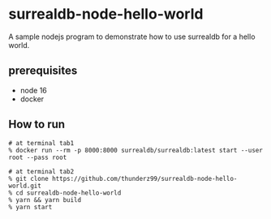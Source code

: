 # surrealdb-node-hello-world
A sample nodejs program to demonstrate how to use surrealdb for a hello world.



## prerequisites

* node 16
* docker

## How to run

```
# at terminal tab1
% docker run --rm -p 8000:8000 surrealdb/surrealdb:latest start --user root --pass root

# at terminal tab2
% git clone https://github.com/thunderz99/surrealdb-node-hello-world.git
% cd surrealdb-node-hello-world
% yarn && yarn build
% yarn start

```